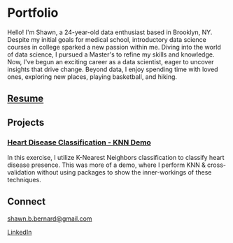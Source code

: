 # Portfolio

Hello! I'm Shawn, a 24-year-old data enthusiast based in Brooklyn, NY. Despite my initial goals for medical school, introductory data science courses in college sparked a new passion within me. Diving into the world of data science, I pursued a Master's to refine my skills and knowledge. Now, I've begun an exciting career as a data scientist, eager to uncover insights that drive change. Beyond data, I enjoy spending time with loved ones, exploring new places, playing basketball, and hiking. 

## [Resume](https://github.com/shawnbernard7/shawnbernard7.github.io/blob/main/resume_v3.pdf)

## Projects
### [Heart Disease Classification - KNN Demo](https://github.com/shawnbernard7/shawnbernard7.github.io/blob/main/projects/knn_heart_disease.ipynb)
In this exercise, I utilize K-Nearest Neighbors classification to classify heart disease presence. This was more of a demo, where I perform KNN & cross-validation without using packages to show the inner-workings of these techniques.

## Connect
<shawn.b.bernard@gmail.com>

[LinkedIn](https://www.linkedin.com/in/shawn-bernard1/)
